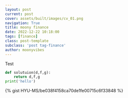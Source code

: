 ```yaml
---
layout: post
current: post
cover: assets/built/images/cv_01.png
navigation: True
title: moony finance
date: 2022-12-22 10:18:00
tags: [finance]
class: post-template
subclass: 'post tag-finance'
author: moonyvibes
---
```


Test

~~~python
def solutuion(d,f,g):
    return d,f,g
print('hello')
~~~

{% gist HYU-MS/be038f4158ca70de1fe00715c6f33848 %}

